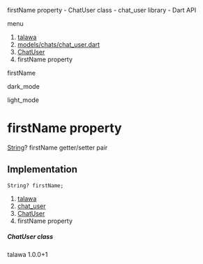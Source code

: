 




firstName property - ChatUser class - chat\_user library - Dart API







menu

1. [talawa](../../index.html)
2. [models/chats/chat\_user.dart](../../file-___home_harshil_Desktop_open-source_palisadoes_talawa_lib_models_chats_chat_user/)
3. [ChatUser](../../file-___home_harshil_Desktop_open-source_palisadoes_talawa_lib_models_chats_chat_user/ChatUser-class.html)
4. firstName property

firstName


dark\_mode

light\_mode




# firstName property


[String](https://api.flutter.dev/flutter/dart-core/String-class.html)?
firstName
getter/setter pair

## Implementation

```
String? firstName;
```

 


1. [talawa](../../index.html)
2. [chat\_user](../../file-___home_harshil_Desktop_open-source_palisadoes_talawa_lib_models_chats_chat_user/)
3. [ChatUser](../../file-___home_harshil_Desktop_open-source_palisadoes_talawa_lib_models_chats_chat_user/ChatUser-class.html)
4. firstName property

##### ChatUser class





talawa
1.0.0+1






